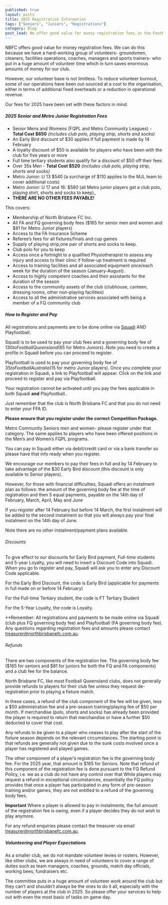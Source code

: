 ```yaml
---
published: true
layout: posts
title: 2025 Registration Information
tags: ["Seniors", "Juniors", "Registrations"]
category: Blog
post_lead: We offer good value for money registration fees in the Football Queensland competition. We have published fees for all senior and junior teams and fee inclusions.
---
```


NBFC offers good value for money registration fees. We can do this because we have a hard-working group of volunteers- groundsmen, cleaners, facilities operations, coaches, managers and sports trainers- who put in a huge amount of volunteer time which in turn saves enormous amounts of money for our club.

However, our volunteer base is not limitless. To reduce volunteer burnout, some of our operations have been out-sourced at a cost to the organisation, either in terms of additional fixed overheads or a reduction in operational revenue.

Our fees for 2025 have been set with these factors in mind.

##### 2025 Senior and Metro Junior Registration Fees

- Senior Mens and Womens (FQPL and Metro Community Leagues) - **Total Cost $650** _(includes club polo, playing strip, shorts and socks)_
- An Early Bird discount of $30 applies if full payment is made by 14 February
- A loyalty discount of $50 is available for players who have been with the club for five years or more
- Full time tertiary students also qualify for a discount of $50 off their fees
- Over 35s Men - **Total Cost $520** _(includes club polo, playing strip, shorts and socks)_
- Metro Junior: U 13 $540 (a surcharge of $110 applies to the MJL team to cover additional costs)
- Metro Junior: U 17 and 18: $580 (all Metro junior players get a club polo, playing shirt, shorts and socks to keep)_
- **THERE ARE NO OTHER FEES PAYABLE!**

This covers:

- Membership of North Brisbane FC Inc.
- All FA and FQ governing body fees ($165 for senior men and women and $81 for Metro Junior players)
- Access to the FA Insurance Scheme
- Referee’s fees for all fixtures/finals and cup games
- Supply of playing strip,one pair of shorts and socks to keep.
- Club polo for you to keep
- Access once a fortnight to a qualified Physiotherapist to assess any injury and access to their clinic if follow-up treatment is required
- Access to training facilities and all associated equipment once/each week for the duration of the season (January-August).
- Access to highly competent coaches and their assistants for the duration of the season
- Access to the community assets of the club (clubhouse, canteen, dressing rooms, other non-playing facilities)
- Access to all the administrative services associated with being a member of a FQ community club

##### How to Register and Pay

All registrations and payments are to be done online via [Squadi](https://registration.squadi.com/login) AND Playfootball.  

Squadi is to be used to pay your club fees and a governing body fee of $130 to Football Queensland ($65 for Metro Juniors)..Note you need to create a profile in Squadi before you can proceed to register.

Playfootball is used to pay your governing body fee of $35 to Football Australia ($15 for metro Junior players). Once you complete your registration in Squadi, a link to Playfootball will appear. Click on the link and proceed to register and pay via Playfootball.

Your registration cannot be activated until you pay the fees applicable in both Squadi **and** Playfootball..

Just remember that the club is North Brisbane FC and that you do not need to enter your FFA ID.

**Please ensure that you register under the correct Competition Package.**

Metro Community Seniors men and women- please register under that category.
The same applies to players who have been offered positions in the Men’s and Women’s FQPL programs.

You can pay in Squadi either via debit/credit card or via a bank transfer so please have that info ready when you register.

We encourage our members to pay their fees in full and by 14 February to take advantage of the $30 Early Bird discount (this discount is only available to Senior players).

However, for those with financial difficulties, Squadi offers an instalment plan as follows: the amount of the governing body fee  at the time of registration and then 5 equal payments, payable on the 14th day of February, March, April, May and June

If you register after 14 February but before 14 March, the first instalment  will be added to the second instalment so that you will always pay your final instalment on the 14th day of June.

Note there are no other instalment/payment plans available.

###### Discounts

To give effect to our discounts for Early Bird payment, Full-time students and 5-year Loyalty, you will need to insert a Discount Code into Squadi. When you go to register and pay, Squadi will ask you to enter any Discount Code applicable.

For the Early Bird Discount, the code is Early Bird (applicable for payments in full made on or before 14 February)

For the Full-time Tertiary student, the code is FT Tertiary Student

For the 5-Year Loyalty, the code is Loyalty.

**Remember: All registrations and payments to be made online via Squadi (club plus FQ governing body fee) and Playfootball (FA governing body fee).
Any questions regarding registration fees and amounts please contact [treasurer@northbrisbanefc.com.au](mailto:treasurer@northbrisbanefc.com.au).

###### Refunds

There are two components of the registration fee. The governing body fee ($165 for seniors and $81 for juniors for both the FQ and FA components) and a club fee for the balance.

North Brisbane FC, like most Football Queensland clubs, does not generally provide refunds to players for their club fee  unless they request de-registration prior to playing a fixture match.

In these cases, a refund of the club component of the fee will be given, less a $50 administration fee and a pre-season training/playing fee of $50 per month. If merchandise (polo, shorts and socks) has already been provided the player is required to return that merchandise or have a further $50 deducted to cover that cost.

Any refunds to be given to a player who ceases to play after the start of the fixture season depends on the relevant circumstances. The starting point is that refunds are generally not given due to the sunk costs involved once a player has registered and played games.  

The other component of a player’s registration fee is the governing body fee. For the 2025 year, that amount is $165 for Seniors. Note that refund of this component of the registration fee is done pursuant to the FQ Refund Policy, i.e. we as a club do not have any control over that
While players may request a refund in exceptional circumstances, essentially the FQ policy provides that once a player has participated in any form of pre-season training and/or games, they are not entitled to a refund of the governing body fees.

**Important** Where a player is allowed to pay in instalments, the full amount of the registration fee is owing, even if a player decides they do not wish to play anymore.

For any refund enquiries please contact the treasurer via email [treasurer@northbrisbanefc.com.au](mailto:treasurer@northbrisbanefc.com.au).

##### Volunteering and Player Expectations

As a smaller club, we do not mandate volunteer levies or rosters. However, like other clubs, we are always in need of volunteers to cover a range of duties such as team managers, coaches, grounds, match day officials, working bees, fundraisers etc.

The committee puts in a huge amount of volunteer work around the club but they can’t and shouldn’t always be the ones to do it all, especially with the number of players at the club in 2025. So please offer your services to help out with even the most basic of tasks on game day.
